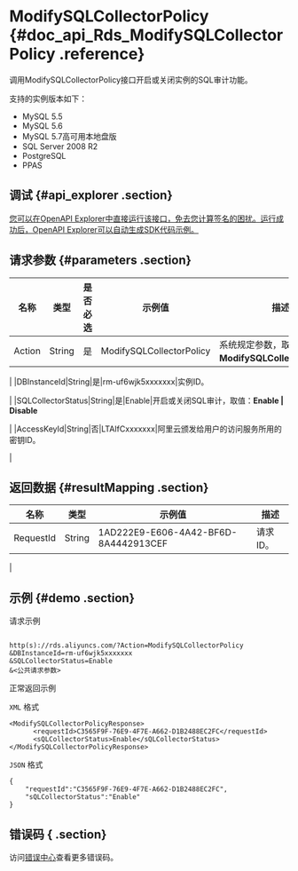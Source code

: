 # ModifySQLCollectorPolicy {#doc_api_Rds_ModifySQLCollectorPolicy .reference}

调用ModifySQLCollectorPolicy接口开启或关闭实例的SQL审计功能。

支持的实例版本如下：

-   MySQL 5.5
-   MySQL 5.6
-   MySQL 5.7高可用本地盘版
-   SQL Server 2008 R2
-   PostgreSQL
-   PPAS

## 调试 {#api_explorer .section}

[您可以在OpenAPI Explorer中直接运行该接口，免去您计算签名的困扰。运行成功后，OpenAPI Explorer可以自动生成SDK代码示例。](https://api.aliyun.com/#product=Rds&api=ModifySQLCollectorPolicy&type=RPC&version=2014-08-15)

## 请求参数 {#parameters .section}

|名称|类型|是否必选|示例值|描述|
|--|--|----|---|--|
|Action|String|是|ModifySQLCollectorPolicy|系统规定参数，取值：**ModifySQLCollectorPolicy**。

 |
|DBInstanceId|String|是|rm-uf6wjk5xxxxxxx|实例ID。

 |
|SQLCollectorStatus|String|是|Enable|开启或关闭SQL审计，取值：**Enable | Disable**

 |
|AccessKeyId|String|否|LTAIfCxxxxxxx|阿里云颁发给用户的访问服务所用的密钥ID。

 |

## 返回数据 {#resultMapping .section}

|名称|类型|示例值|描述|
|--|--|---|--|
|RequestId|String|1AD222E9-E606-4A42-BF6D-8A4442913CEF|请求ID。

 |

## 示例 {#demo .section}

请求示例

``` {#request_demo}

http(s)://rds.aliyuncs.com/?Action=ModifySQLCollectorPolicy
&DBInstanceId=rm-uf6wjk5xxxxxxx
&SQLCollectorStatus=Enable
&<公共请求参数>

```

正常返回示例

`XML` 格式

``` {#xml_return_success_demo}
<ModifySQLCollectorPolicyResponse>
	  <requestId>C3565F9F-76E9-4F7E-A662-D1B2488EC2FC</requestId>
	  <sQLCollectorStatus>Enable</sQLCollectorStatus></ModifySQLCollectorPolicyResponse>
```

`JSON` 格式

``` {#json_return_success_demo}
{
	"requestId":"C3565F9F-76E9-4F7E-A662-D1B2488EC2FC",
	"sQLCollectorStatus":"Enable"
}
```

## 错误码 { .section}

访问[错误中心](https://error-center.aliyun.com/status/product/Rds)查看更多错误码。

